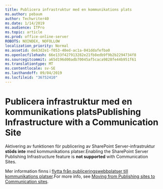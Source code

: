 ```yaml
---
title: Publicera infrastruktur med en kommunikations plats
ms.author: pebaum
author: Techwriter40
ms.date: 1/14/2019
ms.audience: ITPro
ms.topic: article
ms.prod: office-online-server
ROBOTS: NOINDEX, NOFOLLOW
localization_priority: Normal
ms.assetid: de63d2e1-f053-40ed-ac1a-041ddafefba0
ms.openlocfilehash: 66e133f427913282e21fb8edb9f9b2b2294734f8
ms.sourcegitcommit: a65d196d00adb70045af5caca9828fe44b951f61
ms.translationtype: MT
ms.contentlocale: sv-SE
ms.lasthandoff: 09/04/2019
ms.locfileid: "36752410"
---
```

# <a name="publishing-infrastructure-with-a-communication-site"></a><span data-ttu-id="4a0df-102">Publicera infrastruktur med en kommunikations plats</span><span class="sxs-lookup"><span data-stu-id="4a0df-102">Publishing Infrastructure with a Communication Site</span></span>


<span data-ttu-id="4a0df-103">Aktivering av funktionen för publicering av SharePoint Server-infrastruktur **stöds inte** med kommunikations platser.</span><span class="sxs-lookup"><span data-stu-id="4a0df-103">Enabling the SharePoint Server Publishing Infrastructure feature is **not supported** with Communication Sites.</span></span> 
  
<span data-ttu-id="4a0df-104">Mer information finns i [flytta från publiceringswebbplatser till kommunikations platser](https://docs.microsoft.com/sharepoint/publishing-sites-classic-to-modern-experience).</span><span class="sxs-lookup"><span data-stu-id="4a0df-104">For more info, see [Moving from Publishing sites to Communication sites](https://docs.microsoft.com/sharepoint/publishing-sites-classic-to-modern-experience).</span></span> 
  

